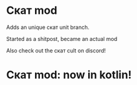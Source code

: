 # Скат mod
Adds an unique скат unit branch.

Started as a shitpost, became an actual mod

Also check out the скат cult on discord!

#
# Скат mod: now in kotlin!